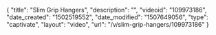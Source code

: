 {
    "title": "Slim Grip Hangers",
    "description": "",
    "videoid": "109973186",
    "date_created": "1502519552",
    "date_modified": "1507649056",
    "type": "captivate",
    "layout": "video",
    "url": "\/v\/slim-grip-hangers\/109973186"
}